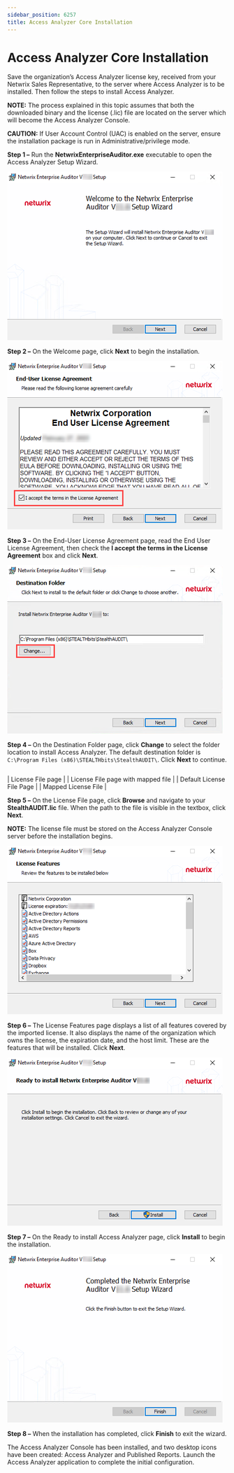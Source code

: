 ```yaml
---
sidebar_position: 6257
title: Access Analyzer Core Installation
---
```


# Access Analyzer Core Installation

Save the organization’s Access Analyzer license key, received from your Netwrix Sales Representative, to the server where Access Analyzer is to be installed. Then follow the steps to install Access Analyzer.

**NOTE:** The process explained in this topic assumes that both the downloaded binary and the license (.lic) file are located on the server which will become the Access Analyzer Console.

**CAUTION:** If User Account Control (UAC) is enabled on the server, ensure the installation package is run in Administrative/privilege mode.

**Step 1 –** Run the **NetwrixEnterpriseAuditor.exe** executable to open the Access Analyzer Setup Wizard.

![Setup Wizard Welcome page](../../../../../../static/images/AccessAnalyzer_12.0/Content/Resources/Images/EnterpriseAuditor/Install/Core/Welcome.png "Setup Wizard Welcome page")

**Step 2 –** On the Welcome page, click **Next** to begin the installation.

![ End User License Agreement](../../../../../../static/images/AccessAnalyzer_12.0/Content/Resources/Images/EnterpriseAuditor/Install/Core/EULA.png " End User License Agreement")

**Step 3 –** On the End-User License Agreement page, read the End User License Agreement, then check the **I accept the terms in the License Agreement** box and click **Next**.

![Destinations Folder page](../../../../../../static/images/AccessAnalyzer_12.0/Content/Resources/Images/EnterpriseAuditor/Install/Core/Destination.png "Destinations Folder page")

**Step 4 –** On the Destination Folder page, click **Change** to select the folder location to install Access Analyzer. The default destination folder is `C:\Program Files (x86)\STEALTHbits\StealthAUDIT\`. Click **Next** to continue.

|  |  |  |
| --- | --- | --- |

| License File page |  | License File page with mapped file |
| Default License File Page |  | Mapped License File |

**Step 5 –** On the License File page, click **Browse** and navigate to your **StealthAUDIT.lic** file. When the path to the file is visible in the textbox, click **Next**.

**NOTE:** The license file must be stored on the Access Analyzer Console server before the installation begins.

![License Features page](../../../../../../static/images/AccessAnalyzer_12.0/Content/Resources/Images/EnterpriseAuditor/Install/Core/LicenseFeatures.png "License Features page")

**Step 6 –** The License Features page displays a list of all features covered by the imported license. It also displays the name of the organization which owns the license, the expiration date, and the host limit. These are the features that will be installed. Click **Next**.

![Ready to install Netwrix Access Governance page](../../../../../../static/images/AccessAnalyzer_12.0/Content/Resources/Images/EnterpriseAuditor/Install/Core/Ready.png "Ready to install Netwrix Access Governance page")

**Step 7 –** On the Ready to install Access Analyzer page, click **Install** to begin the installation.

![Setup Wizard Completed page](../../../../../../static/images/AccessAnalyzer_12.0/Content/Resources/Images/EnterpriseAuditor/Install/Core/Completed.png "Setup Wizard Completed page")

**Step 8 –** When the installation has completed, click **Finish** to exit the wizard.

The Access Analyzer Console has been installed, and two desktop icons have been created: Access Analyzer and Published Reports. Launch the Access Analyzer application to complete the initial configuration.